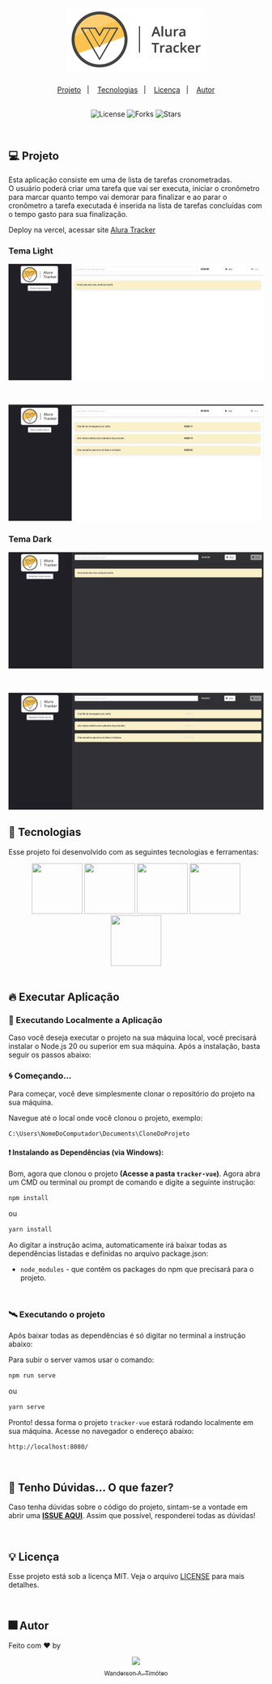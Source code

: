 <h1 align="center">
  <img src="src/assets/logo-tracker.png" />
</h1>

<div align="center">
  <a href="#-projeto">Projeto</a>&nbsp;&nbsp;&nbsp;|&nbsp;&nbsp;&nbsp;
  <a href="#-tecnologias">Tecnologias</a>&nbsp;&nbsp;&nbsp;|&nbsp;&nbsp;&nbsp;
  <a href="#-licença">Licença</a>&nbsp;&nbsp;&nbsp;|&nbsp;&nbsp;&nbsp;
  <a href="#-autor">Autor</a>
</div>

<br>

<p align="center">
  <img  src="https://img.shields.io/static/v1?label=license&message=MIT&color=15C3D6&labelColor=000000" alt="License">
  <img src="https://img.shields.io/github/forks/Wanderson-A-Timoteo/nlw-heat-origin?label=forks&message=MIT&color=15C3D6&labelColor=000000" alt="Forks">
  <img src="https://img.shields.io/github/stars/Wanderson-A-Timoteo/nlw-heat-origin?label=stars&message=MIT&color=15C3D6&labelColor=000000" alt="Stars">
</p>

<br>

## 💻 Projeto

Esta aplicação consiste em uma de lista de tarefas cronometradas.
<br />
O usuário poderá criar uma tarefa que vai ser executa, iniciar o cronômetro para marcar quanto tempo vai demorar para finalizar e ao parar o cronômetro a tarefa executada é inserida na lista de tarefas concluídas com o tempo gasto para sua finalização.
<br />

Deploy na vercel, acessar site [Alura Tracker](https://tracker-vuejs-wanderson-timoteo.vercel.app/)

### Tema Light

<p align="center">
    <img alt="Lista de tarefas" title="Lista de tarefas" 
    src="src/assets/alura-tracker-light.png" />
</p>

<br>

<p align="center">
    <img alt="Lista de tarefas" title="Lista de tarefas" 
    src="src/assets/alura-tracker-tasks-light.png" />
</p>

### Tema Dark

<p align="center">
    <img alt="Lista de tarefas" title="Lista de tarefas" 
    src="src/assets/alura-tracker-dark.png" />
</p>

<br>

<p align="center">
    <img alt="Lista de tarefas" title="Lista de tarefas" 
    src="src/assets/alura-tracker-tasks-dark.png" />
</p>

## 🚀 Tecnologias

Esse projeto foi desenvolvido com as seguintes tecnologias e ferramentas:

<div align="center">
  <img src="https://cdn.jsdelivr.net/gh/devicons/devicon/icons/typescript/typescript-original.svg" width="100" height="100" />
  <img src="https://cdn.jsdelivr.net/gh/devicons/devicon/icons/nodejs/nodejs-original.svg" width="100" height="100" />
  
  <img src="https://cdn.jsdelivr.net/gh/devicons/devicon/icons/vuejs/vuejs-original-wordmark.svg" width="100" height="100" />
          
  <img src="https://cdn.jsdelivr.net/gh/devicons/devicon/icons/css3/css3-plain-wordmark.svg" width="100" height="100" />
  <img src="https://cdn.jsdelivr.net/gh/devicons/devicon/icons/vscode/vscode-original.svg" width="100" height="100" />
</div>

<br>

## 🔥 Executar Aplicação

### 🎇 Executando Localmente a Aplicação

Caso você deseja executar o projeto na sua máquina local, você precisará instalar o Node.js 20 ou superior em sua máquina. Após a instalação, basta seguir os passos abaixo:

### 🌀 Começando...

Para começar, você deve simplesmente clonar o repositório do projeto na sua máquina.

Navegue até o local onde você clonou o projeto, exemplo:

```sh
C:\Users\NomeDoComputador\Documents\CloneDoProjeto
```

#### ❗️ Instalando as Dependências (via Windows):

Bom, agora que clonou o projeto **(Acesse a pasta `tracker-vue`)**. Agora abra um CMD ou terminal ou prompt de comando e digite a seguinte instrução:

```sh
npm install
```

ou

```sh
yarn install
```

Ao digitar a instrução acima, automaticamente irá baixar todas as dependências listadas e definidas no arquivo package.json:

- `node_modules` - que contêm os packages do npm que precisará para o projeto.

<br>

### 🛰️ Executando o projeto

Após baixar todas as dependências é só digitar no terminal a instrução abaixo:

Para subir o server vamos usar o comando:

```sh
npm run serve
```

ou

```sh
yarn serve
```

Pronto! dessa forma o projeto `tracker-vue` estará rodando localmente em sua máquina. Acesse no navegador o endereço abaixo:

```sh
http://localhost:8080/
```

<br>

## 🚩 Tenho Dúvidas... O que fazer?

Caso tenha dúvidas sobre o código do projeto, sintam-se a vontade em abrir uma **[ISSUE AQUI](https://github.com/Wanderson-A-Timoteo/my-vuejs-studies/issues)**. Assim que possível, responderei todas as dúvidas!

<br>

## 💡 Licença

Esse projeto está sob a licença MIT. Veja o arquivo [LICENSE](.github/LICENSE.md) para mais detalhes.

<br>

## 🎆 Autor

Feito com ♥ by

<div align='center'>

[<img src="https://avatars.githubusercontent.com/u/40473246?v=4" width=115><br><sub>Wanderson A. Timóteo</sub>](hhttps://wanderson-a-timoteo.github.io/my-portfolio-dark-light/)
